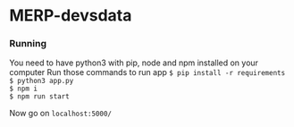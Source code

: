 # MERP-devsdata
### Running
You need to have python3 with pip, node and npm installed on your computer
Run those commands to run app
`$ pip install -r requirements`<br>
`$ python3 app.py`<br>
`$ npm i`<br>
`$ npm run start`<br>

Now go on `localhost:5000/`
